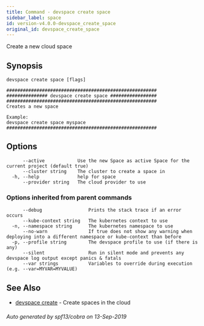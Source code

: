 ```yaml
---
title: Command - devspace create space
sidebar_label: space
id: version-v4.0.0-devspace_create_space
original_id: devspace_create_space
---
```



Create a new cloud space

## Synopsis


```
devspace create space [flags]
```

```
#######################################################
############### devspace create space #################
#######################################################
Creates a new space

Example:
devspace create space myspace
#######################################################
```
## Options

```
      --active            Use the new Space as active Space for the current project (default true)
      --cluster string    The cluster to create a space in
  -h, --help              help for space
      --provider string   The cloud provider to use
```

### Options inherited from parent commands

```
      --debug                 Prints the stack trace if an error occurs
      --kube-context string   The kubernetes context to use
  -n, --namespace string      The kubernetes namespace to use
      --no-warn               If true does not show any warning when deploying into a different namespace or kube-context than before
  -p, --profile string        The devspace profile to use (if there is any)
      --silent                Run in silent mode and prevents any devspace log output except panics & fatals
      --var strings           Variables to override during execution (e.g. --var=MYVAR=MYVALUE)
```

## See Also

* [devspace create](/docs/cli/commands/devspace_create)	 - Create spaces in the cloud

###### Auto generated by spf13/cobra on 13-Sep-2019
